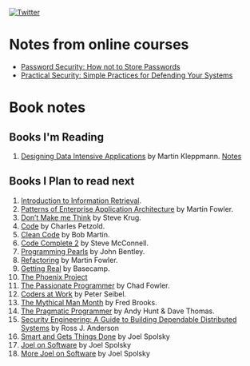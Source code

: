 [![Twitter](https://img.shields.io/twitter/follow/_anshulkhare?style=social)](https://twitter.com/_anshulkhare) 

# Notes from online courses

* [Password Security: How not to Store Passwords](https://github.com/anshulkhare7/notes/blob/main/courses/password-security.md)
* [Practical Security: Simple Practices for Defending Your Systems](https://github.com/anshulkhare7/notes/blob/main/courses/practical-security.md)

# Book notes

## Books I'm Reading 

1. [Designing Data Intensive Applications](https://amzn.to/3aXXnqV) by Martin Kleppmann. [Notes](https://github.com/anshulkhare7/notes/blob/main/books/designing-data-intensive-applications.md)

## Books I Plan to read next

1.  [Introduction to Information Retrieval](https://amzn.to/2WnVdLV).
2.  [Patterns of Enterprise Application Architecture](https://amzn.to/2WpvGCg) by Martin Fowler.
3.  [Don’t Make me Think](https://amzn.to/2ynaKne) by Steve Krug.
4.  [Code](https://amzn.to/3b3WoFE) by Charles Petzold.
5.  [Clean Code](https://amzn.to/2zZ1xlP) by Bob Martin.
6.  [Code Complete 2](https://amzn.to/3c1s4Nl) by Steve McConnell.
7.  [Programming Pearls](https://amzn.to/3bZu6O4) by John Bentley.
8.  [Refactoring](https://amzn.to/2KW6z4L) by Martin Fowler.
9.  [Getting Real](https://basecamp.com/books/getting-real) by Basecamp.
10. [The Phoenix Project](https://amzn.to/2SvIPby)
11. [The Passionate Programmer](https://amzn.to/2zc0nmf) by Chad Fowler.
12. [Coders at Work](https://amzn.to/2xx76Hd) by Peter Seibel.
13. [The Mythical Man Month](https://amzn.to/2VXzVWC) by Fred Brooks.
14. [The Pragmatic Programmer](https://amzn.to/2zX25sj) by Andy Hunt & Dave Thomas.
15. [Security Engineering: A Guide to Building Dependable Distributed Systems](https://amzn.to/2D8Yr01) by Ross J. Anderson
16. [Smart and Gets Things Done](https://amzn.to/3shfQbK) by Joel Spolsky
17. [Joel on Software](https://amzn.to/3brGs3Q) by Joel Spolsky
18. [More Joel on Software](https://amzn.to/3brGmJw) by Joel Spolsky
